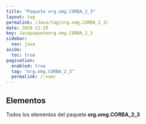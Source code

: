 ```yaml
---
title: "Paquete org.omg.CORBA_2_3"
layout: tag
permalink: /Java/tag/org.omg.CORBA_2_3/
date: 2020-12-29
key: Javapaqueteorg.omg.CORBA_2_3
sidebar: 
  nav: java
aside: 
  toc: true
pagination: 
  enabled: true
  tag: "org.omg.CORBA_2_3"
  permalink: /:num/
---
```


<h2>Elementos</h2>
Todos los elementos del paquete <strong>org.omg.CORBA_2_3</strong>
